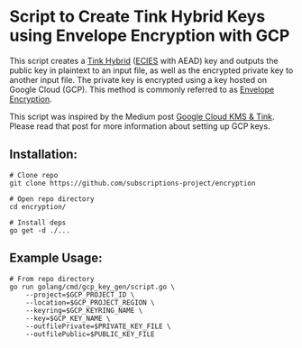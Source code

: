 # Script to Create Tink Hybrid Keys using Envelope Encryption with GCP

This script creates a [Tink Hybrid](https://github.com/google/tink/blob/master/docs/PRIMITIVES.md#hybrid-encryption) ([ECIES](https://en.wikipedia.org/wiki/Integrated_Encryption_Scheme) with AEAD) key and outputs the public key in plaintext to an input file, as well as the encrypted private key to another input file. The private key is encrypted using a key hosted on
Google Cloud (GCP). This method is commonly referred to as [Envelope Encryption](https://cloud.google.com/kms/docs/envelope-encryption).

This script was inspired by the Medium post [Google Cloud KMS & Tink](https://medium.com/google-cloud/google-cloud-kms-tink-1e106156bb4e). Please read that post for more information about setting up GCP keys.

## Installation:

```shell
# Clone repo
git clone https://github.com/subscriptions-project/encryption

# Open repo directory
cd encryption/

# Install deps
go get -d ./...
```

## Example Usage:

```shell
# From repo directory
go run golang/cmd/gcp_key_gen/script.go \
    --project=$GCP_PROJECT_ID \
    --location=$GCP_PROJECT_REGION \
    --keyring=$GCP_KEYRING_NAME \
    --key=$GCP_KEY_NAME \
    --outfilePrivate=$PRIVATE_KEY_FILE \
    --outfilePublic=$PUBLIC_KEY_FILE
```
